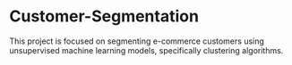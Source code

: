 # Customer-Segmentation
This project is focused on segmenting e-commerce customers using unsupervised machine learning models, specifically clustering algorithms. 
